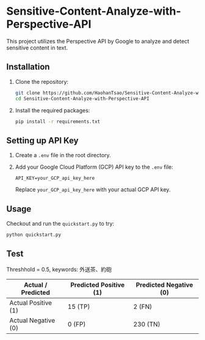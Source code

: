 # Sensitive-Content-Analyze-with-Perspective-API

This project utilizes the Perspective API by Google to analyze and detect sensitive content in text.

## Installation

1. Clone the repository:

    ```bash
    git clone https://github.com/HaohanTsao/Sensitive-Content-Analyze-with-Perspective-API.git
    cd Sensitive-Content-Analyze-with-Perspective-API
    ```

2. Install the required packages:

    ```bash
    pip install -r requirements.txt
    ```

## Setting up API Key

1. Create a `.env` file in the root directory.

2. Add your Google Cloud Platform (GCP) API key to the `.env` file:

    ```env
    API_KEY=your_GCP_api_key_here
    ```

    Replace `your_GCP_api_key_here` with your actual GCP API key.

## Usage
Checkout and run the `quickstart.py` to try:

```bash
python quickstart.py
```

## Test
Threshhold = 0.5, keywords: 外送茶、約砲

| Actual / Predicted | Predicted Positive (1) | Predicted Negative (0) |
|--------------------|------------------------|------------------------|
| Actual Positive (1) | 15 (TP)                | 2 (FN)                 |
| Actual Negative (0) | 0 (FP)                 | 230 (TN)               |

